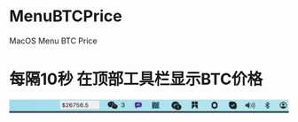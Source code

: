 # MenuBTCPrice
MacOS Menu BTC Price

# 每隔10秒 在顶部工具栏显示BTC价格

![](image/Snipaste_2023-05-13_16-39-35.png)